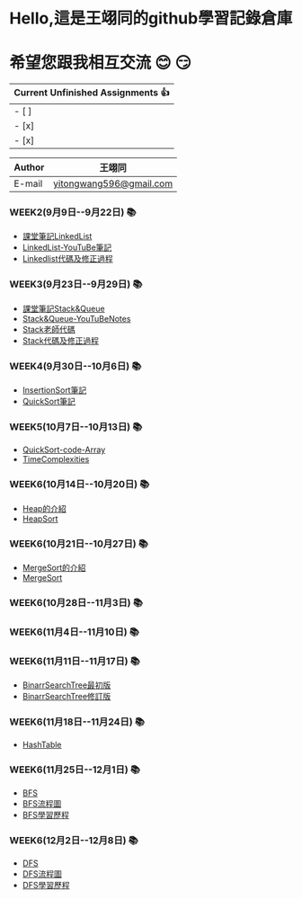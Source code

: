 Hello,這是王翊同的github學習記錄倉庫
==================
希望您跟我相互交流 :blush: :smirk:
=============================================

 |Current Unfinished Assignments :thumbsup:
 |---
- [ ]  | InsertionSortCode-LinkedList
- [x]  | QuickSort-Inplace
- [x]  | Homework

|Author|王翊同|
|---|---
|E-mail|yitongwang596@gmail.com

### WEEK2(9月9日--9月22日) :books:
* [課堂筆記LinkedList](/Linkedlist/LearningNote20190924.md) 
* [LinkedList-YouTuBe筆記](/Linkedlist/LinkedList-YouTuBe筆記.md)
* [Linkedlist代碼及修正過程](/Linkedlist/LinkedlistCodeProcess.md)

### WEEK3(9月23日--9月29日) :books:
* [課堂筆記Stack&Queue](/StackAndQueue/Stack&Queue.md)
* [Stack&Queue-YouTuBeNotes](/StackAndQueue/Stack&Queue-YouTuBeNotes.md)
* [Stack老師代碼](/StackAndQueue/Stack老師代碼.md)
* [Stack代碼及修正過程](/StackAndQueue/Stack代碼及修正過程.md)

### WEEK4(9月30日--10月6日) :books:
* [InsertionSort筆記](/InsertionSort/InsertionSort.md)
* [QuickSort筆記](/QuickSort/QuickSort.md)

### WEEK5(10月7日--10月13日) :books:
* [QuickSort-code-Array](/QuickSort/QuickSortArray.md)
* [TimeComplexities](/QuickSort/TimeComplexities.md)

### WEEK6(10月14日--10月20日) :books:
* [Heap的介紹](/HeapSort/Heap的介紹.md)
* [HeapSort](/HeapSort/HeapSort.md)

### WEEK6(10月21日--10月27日) :books:
* [MergeSort的介紹](/MergeSort/MergeSort介绍.md)
* [MergeSort](/MergeSort/MergeSort.md)

### WEEK6(10月28日--11月3日) :books:

### WEEK6(11月4日--11月10日) :books:

### WEEK6(11月11日--11月17日) :books:
* [BinarrSearchTree最初版](/BinarySearchTree/binarysearchtree最初版.py)
* [BinarrSearchTree修訂版](/BinarySearchTree/binarysearchtree修訂版.py)
### WEEK6(11月18日--11月24日) :books:
* [HashTable](/HashTable/hashtable.py)
### WEEK6(11月25日--12月1日) :books:
* [BFS](/HW5/BFS_08881072.py)
* [BFS流程圖](/HW5/BFS與DFS流程圖與學習歷程.md)
* [BFS學習歷程](/HW5/BFS與DFS流程圖與學習歷程.md)
### WEEK6(12月2日--12月8日) :books:
* [DFS](/HW5/BFS_08881072.py)
* [DFS流程圖](/HW5/BFS與DFS流程圖與學習歷程.md)
* [DFS學習歷程](/HW5/BFS與DFS流程圖與學習歷程.md)
